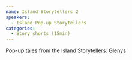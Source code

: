 ```yaml
---
name: Island Storytellers 2
speakers:
  - Island Pop-up Storytellers
categories:
  - Story shorts (15min)
---
```


Pop-up tales from the Island Storytellers: Glenys